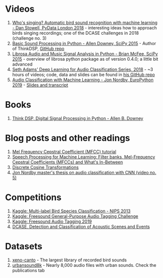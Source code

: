 # Videos

1. [Who's singing? Automatic bird sound recognition with machine learning - Dan Stowell, PyData London 2018](https://www.youtube.com/watch?v=pzmdOETnhI0) - interesting ideas how to approach birds singing recordings; one of the DCASE challenges in 2018 (challenge no. 3)
2. [Basic Sound Processing in Python - Allen Downey, SciPy 2015](https://www.youtube.com/watch?v=0ALKGR0I5MA) - Author of ThinkDSP, [GitHub repo](https://github.com/AllenDowney/ThinkDSP)
3. [Librosa Audio and Music Signal Analysis in Python - Brian McFee, SciPy 2015](https://www.youtube.com/watch?v=MhOdbtPhbLU) - overview of librosa python package as of version 0.4.0; a little bit advanced 
4. [Seth Adams' Deep Learning for Audio Classification Series, 2018](https://www.youtube.com/watch?v=Z7YM-HAz-IY&list=PLhA3b2k8R3t2Ng1WW_7MiXeh1pfQJQi_P) - ~3 hours of videos; code, data and slides can be found in [his GitHub repo](https://github.com/seth814/Audio-Classification)
5. [Audio Classification with Machine Learning - Jon Nordby, EuroPython 2019](https://www.youtube.com/watch?v=uCGROOUO_wY&t=8s) - [Slides and transcript](https://github.com/jonnor/machinehearing/tree/master/europython2019)

# Books

1. [Think DSP, Digital Signal Processing in Python - Allen B. Downey](https://greenteapress.com/thinkdsp/thinkdsp.pdf) 

# Blog posts and other readings

1. [Mel Frequency Cepstral Coefficient (MFCC) tutorial](http://practicalcryptography.com/miscellaneous/machine-learning/guide-mel-frequency-cepstral-coefficients-mfccs/)
2. [Speech Processing for Machine Learning: Filter banks, Mel-Frequency Cepstral Coefficients (MFCCs) and What's In-Between](https://haythamfayek.com/2016/04/21/speech-processing-for-machine-learning.html)
3. [Discrete Cosine Transformations](http://datagenetics.com/blog/november32012/index.html)
4. [Jon Nordby master's thesis on audio classification with CNN (video no. 5)](https://github.com/jonnor/ESC-CNN-microcontroller)

# Competitions

1. [Kaggle: Multi-label Bird Species Classification - NIPS 2013](https://www.kaggle.com/c/multilabel-bird-species-classification-nips2013)
2. [Kaggle: Freesound General-Purpose Audio Tagging Challenge](https://www.kaggle.com/c/freesound-audio-tagging)
3. [Kaggle: Freesound Audio Tagging 2019](https://www.kaggle.com/c/freesound-audio-tagging-2019)
4. [DCASE, Detection and Classification of Acoustic Scenes and Events](http://dcase.community/) 

# Datasets

1. [xeno-canto](https://www.xeno-canto.org/) - The largest library of recorded bird sounds 
2. [urbansound8k](https://urbansounddataset.weebly.com/urbansound8k.html) - Nearly 8,000 audio files with urban sounds. Check the publications tab
 
